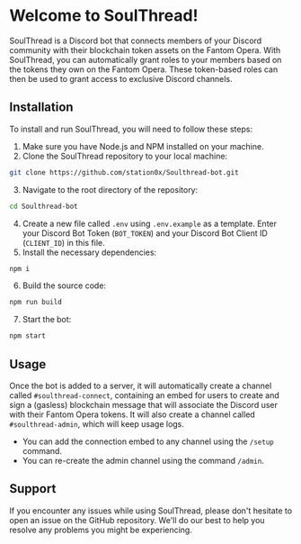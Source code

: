 # Welcome to SoulThread!

SoulThread is a Discord bot that connects members of your Discord community with their blockchain token assets on the Fantom Opera. With SoulThread, you can automatically grant roles to your members based on the tokens they own on the Fantom Opera. These token-based roles can then be used to grant access to exclusive Discord channels.

## Installation

To install and run SoulThread, you will need to follow these steps:

1. Make sure you have Node.js and NPM installed on your machine.
2. Clone the SoulThread repository to your local machine: 
```bash
git clone https://github.com/station0x/Soulthread-bot.git
```
3. Navigate to the root directory of the repository:
 ```bash
 cd Soulthread-bot
 ```
4. Create a new file called `.env` using `.env.example` as a template. Enter your Discord Bot Token (`BOT_TOKEN`) and your Discord Bot Client ID (`CLIENT_ID`) in this file.
5. Install the necessary dependencies: 
```bash
npm i
```
6. Build the source code: 
```bash
npm run build
```
7. Start the bot: 
```bash
npm start
```
## Usage

Once the bot is added to a server, it will automatically create a channel called `#soulthread-connect`, containing an embed for users to create and sign a (gasless) blockchain message that will associate the Discord user with their Fantom Opera tokens. It will also create a channel called `#soulthread-admin`, which will keep usage logs. 

- You can add the connection embed to any channel using the `/setup` command.
- You can re-create the admin channel using the command `/admin`.

## Support

If you encounter any issues while using SoulThread, please don't hesitate to open an issue on the GitHub repository. We'll do our best to help you resolve any problems you might be experiencing.
